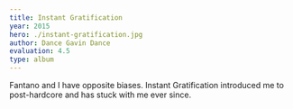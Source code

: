 ```yaml
---
title: Instant Gratification
year: 2015
hero: ./instant-gratification.jpg
author: Dance Gavin Dance
evaluation: 4.5
type: album
---
```


Fantano and I have opposite biases. Instant Gratification introduced me to post-hardcore and has stuck with me ever since.
